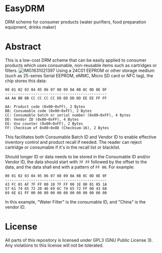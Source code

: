 # EasyDRM
DRM scheme for consumer products (water purifiers, food preparation equipment, drinks maker)

# Abstract
This is a low-cost DRM scheme that can be easily applied to consumer products which uses consumable, non-reusable items such as cartridges or filters.
![IMG1631021397](https://user-images.githubusercontent.com/11834016/132353232-47248ba6-55f9-406c-a56b-10205f1e643e.png)
Using a 24C01 EEPROM or other storage medium (such as 25-seires Serial EEPROM, eMMC, Micro SD card or NFC tag), the chip stores this data:
```
00 01 02 03 04 05 06 07 08 09 0A 0B 0C 0D 0E 0F
-----------------------------------------------
AA AA BB BB CC CC CC CC DD DD DD DD EE EE FF FF 

AA: Product code (0x00~0xFF), 2 Bytes
BB: Consumable code (0x00~0xFF), 2 Bytes
CC: Consumable batch or serial number (0x00~0xFF), 4 Bytes
DD: Vendor ID (0x00~0xFF), 4 Bytes
EE: Use counter (0x00~0xFF), 2 Bytes
FF: Checksum of 0x00~0x0D (Checksum-16), 2 Bytes
```

This facilitates both Consumable Batch ID and Vendor ID to enable effective inventory control and product recall if needed. The reader can reject cartridge or consumable if it's in the recall list or blacklist.

Should longer ID or data needs to be stored in the Consumable ID and/or Vendor ID, the data should start with `7F FF` followed by the offset to the data, and the data shall end with a pattern of `FF 00`. For example:
```
00 01 02 03 04 05 06 07 08 09 0A 0B 0C 0D 0E 0F
-----------------------------------------------
43 FC 01 AF 7F FF 00 10 7F FF 00 1E 00 01 05 1A 
57 61 74 65 72 20 46 69 6C 74 65 72 FF 00 43 68 
69 6E 61 FF 00 00 00 00 00 00 00 00 00 00 00 00

```
In this example, "Water Filter" is the consumable ID, and "China" is the vendor ID.

# License
All parts of this repository is licensed under GPL3 (GNU Public License 3). Any violations to this license will not be tolerated.

